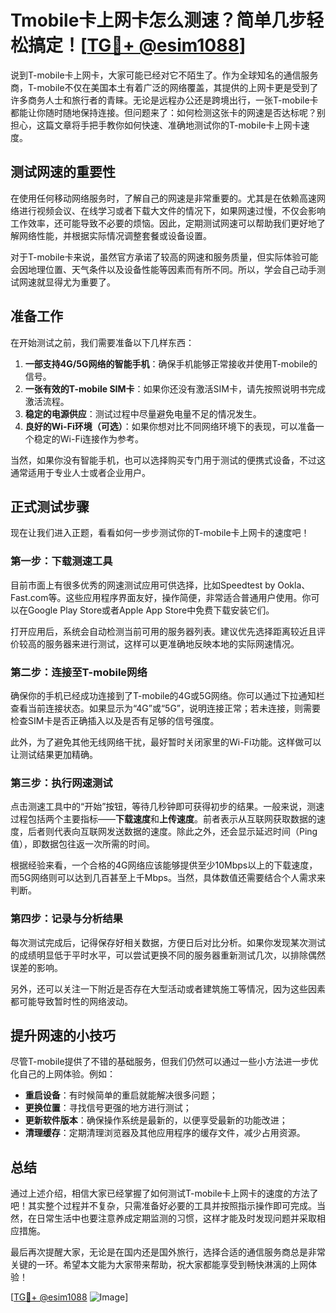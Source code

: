 # Tmobile卡上网卡怎么测速？简单几步轻松搞定！[[TG💪+ @esim1088](https://t.me/s/esim1088)]

说到T-mobile卡上网卡，大家可能已经对它不陌生了。作为全球知名的通信服务商，T-mobile不仅在美国本土有着广泛的网络覆盖，其提供的上网卡更是受到了许多商务人士和旅行者的青睐。无论是远程办公还是跨境出行，一张T-mobile卡都能让你随时随地保持连接。但问题来了：如何检测这张卡的网速是否达标呢？别担心，这篇文章将手把手教你如何快速、准确地测试你的T-mobile卡上网卡速度。

## 测试网速的重要性

在使用任何移动网络服务时，了解自己的网速是非常重要的。尤其是在依赖高速网络进行视频会议、在线学习或者下载大文件的情况下，如果网速过慢，不仅会影响工作效率，还可能导致不必要的烦恼。因此，定期测试网速可以帮助我们更好地了解网络性能，并根据实际情况调整套餐或设备设置。

对于T-mobile卡来说，虽然官方承诺了较高的网速和服务质量，但实际体验可能会因地理位置、天气条件以及设备性能等因素而有所不同。所以，学会自己动手测试网速就显得尤为重要了。

## 准备工作

在开始测试之前，我们需要准备以下几样东西：

1. **一部支持4G/5G网络的智能手机**：确保手机能够正常接收并使用T-mobile的信号。
2. **一张有效的T-mobile SIM卡**：如果你还没有激活SIM卡，请先按照说明书完成激活流程。
3. **稳定的电源供应**：测试过程中尽量避免电量不足的情况发生。
4. **良好的Wi-Fi环境（可选）**：如果你想对比不同网络环境下的表现，可以准备一个稳定的Wi-Fi连接作为参考。

当然，如果你没有智能手机，也可以选择购买专门用于测试的便携式设备，不过这通常适用于专业人士或者企业用户。

## 正式测试步骤

现在让我们进入正题，看看如何一步步测试你的T-mobile卡上网卡的速度吧！

### 第一步：下载测速工具

目前市面上有很多优秀的网速测试应用可供选择，比如Speedtest by Ookla、Fast.com等。这些应用程序界面友好，操作简便，非常适合普通用户使用。你可以在Google Play Store或者Apple App Store中免费下载安装它们。

打开应用后，系统会自动检测当前可用的服务器列表。建议优先选择距离较近且评价较高的服务器来进行测试，这样可以更准确地反映本地的实际网速情况。

### 第二步：连接至T-mobile网络

确保你的手机已经成功连接到了T-mobile的4G或5G网络。你可以通过下拉通知栏查看当前连接状态。如果显示为“4G”或“5G”，说明连接正常；若未连接，则需要检查SIM卡是否正确插入以及是否有足够的信号强度。

此外，为了避免其他无线网络干扰，最好暂时关闭家里的Wi-Fi功能。这样做可以让测试结果更加精确。

### 第三步：执行网速测试

点击测速工具中的“开始”按钮，等待几秒钟即可获得初步的结果。一般来说，测速过程包括两个主要指标——**下载速度**和**上传速度**。前者表示从互联网获取数据的速度，后者则代表向互联网发送数据的速度。除此之外，还会显示延迟时间（Ping值），即数据包往返一次所需的时间。

根据经验来看，一个合格的4G网络应该能够提供至少10Mbps以上的下载速度，而5G网络则可以达到几百甚至上千Mbps。当然，具体数值还需要结合个人需求来判断。

### 第四步：记录与分析结果

每次测试完成后，记得保存好相关数据，方便日后对比分析。如果你发现某次测试的成绩明显低于平时水平，可以尝试更换不同的服务器重新测试几次，以排除偶然误差的影响。

另外，还可以关注一下附近是否存在大型活动或者建筑施工等情况，因为这些因素都可能导致暂时性的网络波动。

## 提升网速的小技巧

尽管T-mobile提供了不错的基础服务，但我们仍然可以通过一些小方法进一步优化自己的上网体验。例如：

- **重启设备**：有时候简单的重启就能解决很多问题；
- **更换位置**：寻找信号更强的地方进行测试；
- **更新软件版本**：确保操作系统是最新的，以便享受最新的功能改进；
- **清理缓存**：定期清理浏览器及其他应用程序的缓存文件，减少占用资源。

## 总结

通过上述介绍，相信大家已经掌握了如何测试T-mobile卡上网卡的速度的方法了吧！其实整个过程并不复杂，只需准备好必要的工具并按照指示操作即可完成。当然，在日常生活中也要注意养成定期监测的习惯，这样才能及时发现问题并采取相应措施。

最后再次提醒大家，无论是在国内还是国外旅行，选择合适的通信服务商总是非常关键的一环。希望本文能为大家带来帮助，祝大家都能享受到畅快淋漓的上网体验！

[[TG💪+ @esim1088](https://t.me/s/esim1088) ![Image](https://i.postimg.cc/4NQfJmqS/Snipaste-2025-05-13-00-14-12.png)]